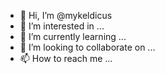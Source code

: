 - 👋 Hi, I’m @mykeldicus
- 👀 I’m interested in ...
- 🌱 I’m currently learning ...
- 💞️ I’m looking to collaborate on ...
- 📫 How to reach me ...

<!---
mykeldicus/mykeldicus is a ✨ special ✨ repository because its `README.md` (this file) appears on your GitHub profile.
You can click the Preview link to take a look at your changes.
--->
